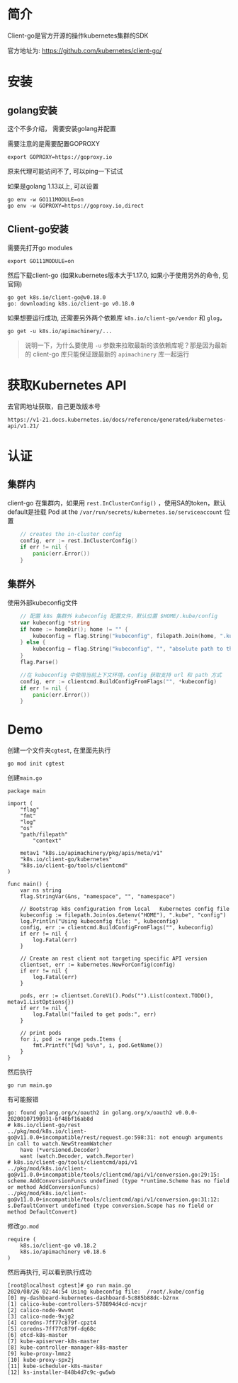 # 简介

Client-go是官方开源的操作kubernetes集群的SDK

官方地址为:  https://github.com/kubernetes/client-go/

# 安装

## golang安装

这个不多介绍， 需要安装golang并配置

需要注意的是需要配置GOPROXY

```
export GOPROXY=https://goproxy.io
```

原来代理可能访问不了, 可以ping一下试试

如果是golang 1.13以上, 可以设置

```
go env -w GO111MODULE=on
go env -w GOPROXY=https://goproxy.io,direct
```

## Client-go安装

需要先打开go modules

```
export GO111MODULE=on
```

然后下载client-go (如果kubernetes版本大于1.17.0, 如果小于使用另外的命令, 见官网)

```
go get k8s.io/client-go@v0.18.0
go: downloading k8s.io/client-go v0.18.0
```

如果想要运行成功, 还需要另外两个依赖库 `k8s.io/client-go/vendor` 和 `glog`，

```
go get -u k8s.io/apimachinery/...
```

> 说明一下，为什么要使用 `-u` 参数来拉取最新的该依赖库呢？那是因为最新的 client-go 库只能保证跟最新的 `apimachinery` 库一起运行

# 获取Kubernetes API

去官网地址获取，自己更改版本号

```
https://v1-21.docs.kubernetes.io/docs/reference/generated/kubernetes-api/v1.21/
```

# 认证

## 集群内

client-go 在集群内，如果用 `rest.InClusterConfig()` ，使用SA的token，默认default是挂载 Pod at the `/var/run/secrets/kubernetes.io/serviceaccount` 位置

```go
	// creates the in-cluster config
	config, err := rest.InClusterConfig()
	if err != nil {
		panic(err.Error())
	}
```

## 集群外

使用外部kubeconfig文件

```go
	// 配置 k8s 集群外 kubeconfig 配置文件，默认位置 $HOME/.kube/config
	var kubeconfig *string
	if home := homeDir(); home != "" {
		kubeconfig = flag.String("kubeconfig", filepath.Join(home, ".kube", "config"), "(optional) absolute path to the kubeconfig file")
	} else {
		kubeconfig = flag.String("kubeconfig", "", "absolute path to the kubeconfig file")
	}
	flag.Parse()

	//在 kubeconfig 中使用当前上下文环境，config 获取支持 url 和 path 方式
	config, err := clientcmd.BuildConfigFromFlags("", *kubeconfig)
	if err != nil {
		panic(err.Error())
	}

```



# Demo

创建一个文件夹`cgtest`, 在里面先执行

```
go mod init cgtest
```

创建`main.go`

```
package main

import (
	"flag"
	"fmt"
	"log"
	"os"
	"path/filepath"
        "context"

	metav1 "k8s.io/apimachinery/pkg/apis/meta/v1"
	"k8s.io/client-go/kubernetes"
	"k8s.io/client-go/tools/clientcmd"
)

func main() {
	var ns string
	flag.StringVar(&ns, "namespace", "", "namespace")

	// Bootstrap k8s configuration from local 	Kubernetes config file
	kubeconfig := filepath.Join(os.Getenv("HOME"), ".kube", "config")
	log.Println("Using kubeconfig file: ", kubeconfig)
	config, err := clientcmd.BuildConfigFromFlags("", kubeconfig)
	if err != nil {
		log.Fatal(err)
	}

	// Create an rest client not targeting specific API version
	clientset, err := kubernetes.NewForConfig(config)
	if err != nil {
		log.Fatal(err)
	}

	pods, err := clientset.CoreV1().Pods("").List(context.TODO(), metav1.ListOptions{})
	if err != nil {
		log.Fatalln("failed to get pods:", err)
	}

	// print pods
	for i, pod := range pods.Items {
		fmt.Printf("[%d] %s\n", i, pod.GetName())
	}
}

```

然后执行

```
go run main.go
```

有可能报错

```
go: found golang.org/x/oauth2 in golang.org/x/oauth2 v0.0.0-20200107190931-bf48bf16ab8d
# k8s.io/client-go/rest
../pkg/mod/k8s.io/client-go@v11.0.0+incompatible/rest/request.go:598:31: not enough arguments in call to watch.NewStreamWatcher
	have (*versioned.Decoder)
	want (watch.Decoder, watch.Reporter)
# k8s.io/client-go/tools/clientcmd/api/v1
../pkg/mod/k8s.io/client-go@v11.0.0+incompatible/tools/clientcmd/api/v1/conversion.go:29:15: scheme.AddConversionFuncs undefined (type *runtime.Scheme has no field or method AddConversionFuncs)
../pkg/mod/k8s.io/client-go@v11.0.0+incompatible/tools/clientcmd/api/v1/conversion.go:31:12: s.DefaultConvert undefined (type conversion.Scope has no field or method DefaultConvert)

```

修改`go.mod`

```
require (
    k8s.io/client-go v0.18.2
    k8s.io/apimachinery v0.18.6
) 
```

然后再执行, 可以看到执行成功

```
[root@localhost cgtest]# go run main.go
2020/08/26 02:44:54 Using kubeconfig file:  /root/.kube/config
[0] my-dashboard-kubernetes-dashboard-5c885b88dc-b2rnx
[1] calico-kube-controllers-578894d4cd-ncvjr
[2] calico-node-9wvmt
[3] calico-node-9xjg2
[4] coredns-7ff77c879f-cpzt4
[5] coredns-7ff77c879f-dq68c
[6] etcd-k8s-master
[7] kube-apiserver-k8s-master
[8] kube-controller-manager-k8s-master
[9] kube-proxy-lmmz2
[10] kube-proxy-spx2j
[11] kube-scheduler-k8s-master
[12] ks-installer-848b4d7c9c-gw5wb
```



